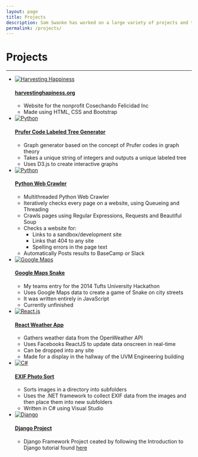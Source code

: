 ```yaml
---
layout: page
title: Projects
description: Sam Swanke has worked on a large variety of projects and technologies in Software and Web Developement
permalink: /projects/
---
```


<div id="projects">
<h1>Projects</h1>
<hr>
<ul>
  <li>
    <a href="http://www.harvestinghappiness.org" target="_blank"><img src="{{ site.url }}/images/harvesting.png" alt
="Harvesting Happiness"></a>
    <h4><a href="http://www.harvestinghappiness.org" target="_blank">harvestinghapiness.org</a></h4>
    <ul>
      <li>Website for the nonprofit Cosechando Felicidad Inc</li>
      <li>Made using HTML, CSS and Bootstrap</li>
    </ul>
  </li>
  <li>
    <a href="https://github.com/skswanke/pruferdecode" target="_blank"><img src="{{ site.url }}/images/d3.png"
 alt="Python"></a>
    <h4><a href="https://github.com/skswanke/pruferdecode" target="_blank">Prufer Code Labeled Tree Generator</a></h4>
    <ul>
      <li>Graph generator based on the concept of Prufer codes in graph theory</li>
      <li>Takes a unique string of integers and outputs a unique labeled tree</li>
      <li>Uses D3.js to create interactive graphs</li>
    </ul>
  </li>
  <li>
    <a href="https://github.com/skswanke/PythonWebCheck" target="_blank"><img src="{{ site.url }}/images/python.png"
 alt="Python"></a>
    <h4><a href="https://github.com/skswanke/PythonWebCheck" target="_blank">Python Web Crawler</a></h4>
    <ul>
      <li>Multithreaded Python Web Crawler</li>
      <li>Iteratively checks every page on a website, using Queueing and Threading</li>
      <li>Crawls pages using Regular Expressions, Requests and Beautiful Soup</li>
      <li>Checks a website for:
        <ul>
          <li>Links to a sandbox/development site</li>
          <li>Links that 404 to any site</li>
          <li>Spelling errors in the page text</li>
        </ul>
      </li>
      <li>Automatically Posts results to BaseCamp or Slack</li>
    </ul>
  </li>
  <li>
    <a href="https://github.com/blewin1/gmapsnake" target="_blank"><img src="{{ site.url }}/images/gmaps.png" alt="
Google Maps"></a>
    <h4><a href="https://github.com/blewin1/gmapsnake" target="_blank">Google Maps Snake</a></h4>
    <ul>
      <li>My teams entry for the 2014 Tufts University Hackathon</li>
      <li>Uses Google Maps data to create a game of Snake on city streets</li>
      <li>It was written entirely in JavaScript</li>
      <li>Currently unfinished</li>
    </ul>
  </li>
  <li>
    <a href="https://github.com/skswanke/ReactWeatherAppPublic" target="_blank"><img src="{{ site.url }}/images/react.png" alt="React.js"></a>
    <h4><a href="https://github.com/skswanke/ReactWeatherAppPublic" target="_blank">React Weather App
</a></h4>
    <ul>
      <li>Gathers weather data from the OpenWeather API</li>
      <li>Uses Facebooks ReactJS to update data onscreen in real-time</li>
      <li>Can be dropped into any site</li>
      <li>Made for a display in the hallway of the UVM Engineering building</li>
    </ul>
  </li>
  <li>
    <a href="https://github.com/skswanke/EXIFPhotoSort"><img src="{{ site.url }}/images/csharp.png" alt="C#"></a>
    <h4><a href="https://github.com/skswanke/EXIFPhotoSort">EXIF Photo Sort</a></h4>
    <ul>
      <li>Sorts images in a directory into subfolders</li>
      <li>Uses the .NET framework to collect EXIF data from the images and then place them into new 
subfolders</li>
      <li>Written in C# using Visual Studio</li>
    </ul>
  </li>
  <li>
    <a href="https://github.com/skswanke/DjangoProject" target="_blank"><img src="{{ site.url }}/images/django.png" 
alt="Django"></a>
    <h4><a href="https://github.com/skswanke/DjangoProject" target="_blank">Django Project</a></h4>
    <ul>
      <li>Django Framework Project ceated by following the Introduction to Django tutorial found <a 
href="https://docs.djangoproject.com/en/1.7/intro/tutorial01/">here</a></li>
    </ul>
  </li>
</ul>
</div>

